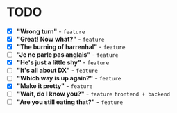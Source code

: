 # TODO

- [x] **"Wrong turn"** - `feature`
- [x] **"Great! Now what?"** - `feature`
- [x] **"The burning of harrenhal"** - `feature`
- [ ] **"Je ne parle pas anglais"** - `feature`
- [x] **"He's just a little shy"** - `feature`
- [ ] **"It's all about DX"** - `feature`
- [ ] **"Which way is up again?"** - `feature`
- [x] **"Make it pretty"** - `feature`
- [ ] **"Wait, do I know you?"** - `feature` `frontend + backend`
- [ ] **"Are you still eating that?"** - `feature`
